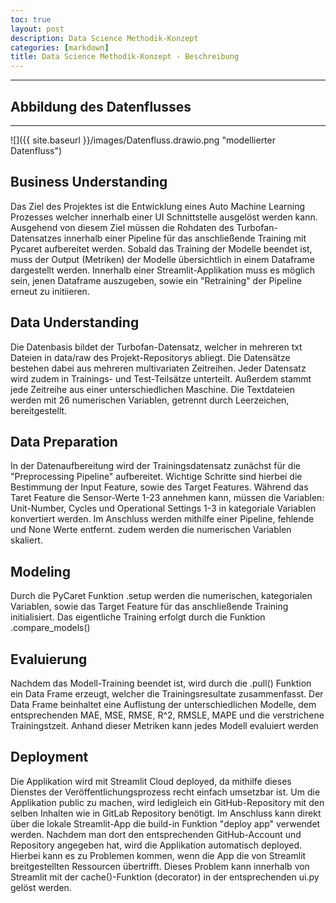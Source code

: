```yaml
---
toc: true
layout: post
description: Data Science Methodik-Konzept
categories: [markdown]
title: Data Science Methodik-Konzept - Beschreibung
---
```

---
## Abbildung des Datenflusses
---
![]({{ site.baseurl }}/images/Datenfluss.drawio.png "modellierter Datenfluss")

## Business Understanding

Das Ziel des Projektes ist die Entwicklung eines Auto Machine Learning Prozesses welcher innerhalb einer UI Schnittstelle ausgelöst werden kann.
Ausgehend von diesem Ziel müssen die Rohdaten des Turbofan-Datensatzes innerhalb einer Pipeline für das anschließende Training mit Pycaret aufbereitet werden. Sobald das Training der Modelle beendet ist, muss der Output (Metriken) der Modelle übersichtlich in einem Dataframe dargestellt werden.
Innerhalb einer Streamlit-Applikation muss es möglich sein, jenen Dataframe auszugeben, sowie ein "Retraining" der Pipeline erneut zu initiieren.

## Data Understanding

Die Datenbasis bildet der Turbofan-Datensatz, welcher in mehreren txt Dateien in data/raw des Projekt-Repositorys abliegt. Die Datensätze bestehen dabei  aus mehreren multivariaten Zeitreihen. Jeder Datensatz wird zudem in Trainings- und Test-Teilsätze unterteilt. Außerdem stammt jede Zeitreihe aus einer unterschiedlichen Maschine. Die Textdateien werden mit 26 numerischen Variablen, getrennt durch Leerzeichen, bereitgestellt. 

## Data Preparation

In der Datenaufbereitung wird der Trainingsdatensatz zunächst für die "Preprocessing Pipeline" aufbereitet. Wichtige Schritte sind hierbei die Bestimmung der Input Feature, sowie des Target Features. Während das Taret Feature die Sensor-Werte 1-23 annehmen kann, müssen die Variablen: Unit-Number, Cycles und Operational Settings 1-3 in kategoriale Variablen konvertiert werden.
Im Anschluss werden mithilfe einer Pipeline, fehlende und None Werte entfernt. zudem werden die numerischen Variablen skaliert.

## Modeling

Durch die PyCaret Funktion .setup werden die numerischen, kategorialen Variablen, sowie das Target Feature für das anschließende Training initialisiert.
Das eigentliche Training erfolgt durch die Funktion .compare_models()

## Evaluierung

Nachdem das Modell-Training beendet ist, wird durch die .pull() Funktion ein Data Frame erzeugt, welcher die Trainingsresultate zusammenfasst. 
Der Data Frame beinhaltet eine Auflistung der unterschiedlichen Modelle, dem entsprechenden MAE, MSE, RMSE, R^2, RMSLE, MAPE und die verstrichene Trainingstzeit. Anhand dieser Metriken kann jedes Modell evaluiert werden

## Deployment

Die Applikation wird mit Streamlit Cloud deployed, da mithilfe dieses Dienstes der Veröffentlichungsprozess recht einfach umsetzbar ist. Um die Applikation public zu machen, wird ledigleich ein GitHub-Repository mit den selben Inhalten wie in GitLab Repository benötigt. Im Anschluss kann direkt über die lokale Streamlit-App die build-in Funktion "deploy app" verwendet werden. Nachdem man dort den entsprechenden GitHub-Account und Repository angegeben hat, wird die Applikation automatisch deployed. Hierbei kann es zu Problemen kommen, wenn die App die von Streamlit breitgestellten Ressourcen übertrifft. Dieses Problem kann innerhalb von Streamlit mit der cache()-Funktion (decorator) in der entsprechenden ui.py gelöst werden.
